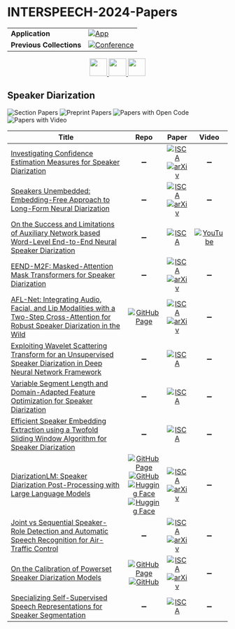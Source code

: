 # INTERSPEECH-2024-Papers

<table>
    <tr>
        <td><strong>Application</strong></td>
        <td>
            <a href="https://huggingface.co/spaces/DmitryRyumin/NewEraAI-Papers" style="float:left;">
                <img src="https://img.shields.io/badge/🤗-NewEraAI--Papers-FFD21F.svg" alt="App" />
            </a>
        </td>
    </tr>
    <tr>
        <td><strong>Previous Collections</strong></td>
        <td>
            <a href="https://github.com/DmitryRyumin/INTERSPEECH-2023-24-Papers/blob/main/README_2023.md">
                <img src="http://img.shields.io/badge/INTERSPEECH-2023-0C1C43.svg" alt="Conference">
            </a>
        </td>
    </tr>
</table>

<div align="center">
    <a href="https://github.com/DmitryRyumin/INTERSPEECH-2023-24-Papers/blob/main/sections/2024/main/l2-speech-bilingualism-and-code-switching.md">
        <img src="https://cdn.jsdelivr.net/gh/DmitryRyumin/NewEraAI-Papers@main/images/left.svg" width="40" alt="" />
    </a>
    <a href="https://github.com/DmitryRyumin/INTERSPEECH-2023-24-Papers/blob/main/README.md">
        <img src="https://cdn.jsdelivr.net/gh/DmitryRyumin/NewEraAI-Papers@main/images/home.svg" width="40" alt="" />
    </a>
    <a href="https://github.com/DmitryRyumin/INTERSPEECH-2023-24-Papers/blob/main/sections/2024/main/speech-and-audio-analysis-and-representations.md">
        <img src="https://cdn.jsdelivr.net/gh/DmitryRyumin/NewEraAI-Papers@main/images/right.svg" width="40" alt="" />
    </a>
</div>

## Speaker Diarization

![Section Papers](https://img.shields.io/badge/Section%20Papers-12-42BA16) ![Preprint Papers](https://img.shields.io/badge/Preprint%20Papers-7-b31b1b) ![Papers with Open Code](https://img.shields.io/badge/Papers%20with%20Open%20Code-2-1D7FBF) ![Papers with Video](https://img.shields.io/badge/Papers%20with%20Video-1-FF0000)

| **Title** | **Repo** | **Paper** | **Video** |
|-----------|:--------:|:---------:|:---------:|
| [Investigating Confidence Estimation Measures for Speaker Diarization](https://www.isca-archive.org/interspeech_2024/chowdhury24_interspeech.html) | :heavy_minus_sign: | [![ISCA](https://img.shields.io/badge/isca-version-355778.svg)](https://www.isca-archive.org/interspeech_2024/chowdhury24_interspeech.pdf) <br /> [![arXiv](https://img.shields.io/badge/arXiv-2406.17124-b31b1b.svg)](https://arxiv.org/abs/2406.17124) | :heavy_minus_sign: |
| [Speakers Unembedded: Embedding-Free Approach to Long-Form Neural Diarization](https://www.isca-archive.org/interspeech_2024/li24x_interspeech.html) | :heavy_minus_sign: | [![ISCA](https://img.shields.io/badge/isca-version-355778.svg)](https://www.isca-archive.org/interspeech_2024/li24x_interspeech.pdf) <br /> [![arXiv](https://img.shields.io/badge/arXiv-2406.18679-b31b1b.svg)](https://arxiv.org/abs/2406.18679) | :heavy_minus_sign: |
| [On the Success and Limitations of Auxiliary Network based Word-Level End-to-End Neural Speaker Diarization](https://www.isca-archive.org/interspeech_2024/huang24d_interspeech.html) | :heavy_minus_sign: | [![ISCA](https://img.shields.io/badge/isca-version-355778.svg)](https://www.isca-archive.org/interspeech_2024/huang24d_interspeech.pdf) | [![YouTube](https://img.shields.io/badge/YouTube-%23FF0000.svg?style=for-the-badge&logo=YouTube&logoColor=white)](https://www.youtube.com/watch?v=uMV1W8MmwSw) |
| [EEND-M2F: Masked-Attention Mask Transformers for Speaker Diarization](https://www.isca-archive.org/interspeech_2024/harkonen24_interspeech.html) | :heavy_minus_sign: | [![ISCA](https://img.shields.io/badge/isca-version-355778.svg)](https://www.isca-archive.org/interspeech_2024/harkonen24_interspeech.pdf) <br /> [![arXiv](https://img.shields.io/badge/arXiv-2401.12600-b31b1b.svg)](https://arxiv.org/abs/2401.12600) | :heavy_minus_sign: |
| [AFL-Net: Integrating Audio, Facial, and Lip Modalities with a Two-Step Cross-Attention for Robust Speaker Diarization in the Wild](https://www.isca-archive.org/interspeech_2024/yin24_interspeech.html) | [![GitHub Page](https://img.shields.io/badge/GitHub-Page-159957.svg)](https://afl-net.github.io/afl-net/) | [![ISCA](https://img.shields.io/badge/isca-version-355778.svg)](https://www.isca-archive.org/interspeech_2024/yin24_interspeech.pdf) <br /> [![arXiv](https://img.shields.io/badge/arXiv-2312.05730-b31b1b.svg)](https://arxiv.org/abs/2312.05730) | :heavy_minus_sign: |
| [Exploiting Wavelet Scattering Transform for an Unsupervised Speaker Diarization in Deep Neural Network Framework](https://www.isca-archive.org/interspeech_2024/arya24_interspeech.html) | :heavy_minus_sign: | [![ISCA](https://img.shields.io/badge/isca-version-355778.svg)](https://www.isca-archive.org/interspeech_2024/arya24_interspeech.pdf) | :heavy_minus_sign: |
| [Variable Segment Length and Domain-Adapted Feature Optimization for Speaker Diarization](https://www.isca-archive.org/interspeech_2024/zhang24b_interspeech.html) | :heavy_minus_sign: | [![ISCA](https://img.shields.io/badge/isca-version-355778.svg)](https://www.isca-archive.org/interspeech_2024/zhang24b_interspeech.pdf) | :heavy_minus_sign: |
| [Efficient Speaker Embedding Extraction using a Twofold Sliding Window Algorithm for Speaker Diarization](https://www.isca-archive.org/interspeech_2024/choi24d_interspeech.html) | :heavy_minus_sign: | [![ISCA](https://img.shields.io/badge/isca-version-355778.svg)](https://www.isca-archive.org/interspeech_2024/choi24d_interspeech.pdf) | :heavy_minus_sign: |
| [DiarizationLM: Speaker Diarization Post-Processing with Large Language Models](https://www.isca-archive.org/interspeech_2024/wang24h_interspeech.html) | [![GitHub Page](https://img.shields.io/badge/GitHub-Page-159957.svg)](https://github.com/google/speaker-id/tree/master/DiarizationLM) <br /> [![GitHub](https://img.shields.io/github/stars/google/speaker-id?style=flat)](https://github.com/google/speaker-id) <br /> [![Hugging Face](https://img.shields.io/badge/🤗-demo-FFD21F.svg)](https://huggingface.co/spaces/diarizers-community/DiarizationLM-GGUF) <br /> [![Hugging Face](https://img.shields.io/badge/🤗-model-FFD21F.svg)](https://huggingface.co/google/DiarizationLM-8b-Fisher-v2) | [![ISCA](https://img.shields.io/badge/isca-version-355778.svg)](https://www.isca-archive.org/interspeech_2024/wang24h_interspeech.pdf) <br /> [![arXiv](https://img.shields.io/badge/arXiv-2401.03506-b31b1b.svg)](https://arxiv.org/abs/2401.03506) | :heavy_minus_sign: |
| [Joint vs Sequential Speaker-Role Detection and Automatic Speech Recognition for Air-Traffic Control](https://www.isca-archive.org/interspeech_2024/blatt24_interspeech.html) | :heavy_minus_sign: | [![ISCA](https://img.shields.io/badge/isca-version-355778.svg)](https://www.isca-archive.org/interspeech_2024/blatt24_interspeech.pdf) <br /> [![arXiv](https://img.shields.io/badge/arXiv-2406.13842-b31b1b.svg)](https://arxiv.org/abs/2406.13842) | :heavy_minus_sign: |
| [On the Calibration of Powerset Speaker Diarization Models](https://www.isca-archive.org/interspeech_2024/plaquet24_interspeech.html) | [![GitHub Page](https://img.shields.io/badge/GitHub-Page-159957.svg)](https://frenchkrab.github.io/IS2024-powerset-calibration/) <br /> [![GitHub](https://img.shields.io/github/stars/FrenchKrab/IS2024-powerset-calibration?style=flat)](https://github.com/FrenchKrab/IS2024-powerset-calibration) | [![ISCA](https://img.shields.io/badge/isca-version-355778.svg)](https://www.isca-archive.org/interspeech_2024/plaquet24_interspeech.pdf) <br /> [![arXiv](https://img.shields.io/badge/arXiv-2409.15885-b31b1b.svg)](https://arxiv.org/abs/2409.15885) | :heavy_minus_sign: |
| [Specializing Self-Supervised Speech Representations for Speaker Segmentation](https://www.isca-archive.org/interspeech_2024/baroudi24_interspeech.html) | :heavy_minus_sign: | [![ISCA](https://img.shields.io/badge/isca-version-355778.svg)](https://www.isca-archive.org/interspeech_2024/baroudi24_interspeech.pdf) | :heavy_minus_sign: |
